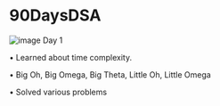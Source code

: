 # 90DaysDSA
![image](https://user-images.githubusercontent.com/67678361/144093943-4e2d9a67-8121-4304-a82e-3b595fd94cae.png)
Day 1

•    Learned about time complexity.

•    Big Oh, Big Omega, Big Theta, Little Oh, Little Omega

•    Solved various problems
